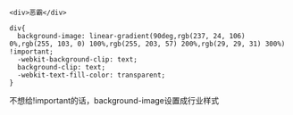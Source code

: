 

``` 示例代码
<div>恶霸</div>

div{
  background-image: linear-gradient(90deg,rgb(237, 24, 106) 0%,rgb(255, 103, 0) 100%,rgb(255, 203, 57) 200%,rgb(29, 29, 31) 300%) !important;
  -webkit-background-clip: text;
  background-clip: text;
  -webkit-text-fill-color: transparent;
}
```

不想给!important的话，background-image设置成行业样式